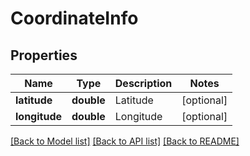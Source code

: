 # CoordinateInfo

## Properties
Name | Type | Description | Notes
------------ | ------------- | ------------- | -------------
**latitude** | **double** | Latitude | [optional] 
**longitude** | **double** | Longitude | [optional] 

[[Back to Model list]](../README.md#documentation-for-models) [[Back to API list]](../README.md#documentation-for-api-endpoints) [[Back to README]](../README.md)


